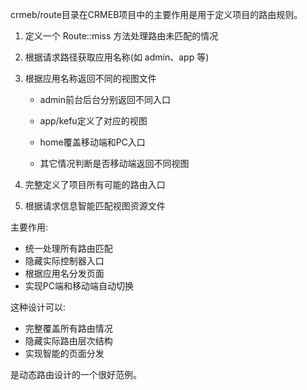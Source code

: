 crmeb/route目录在CRMEB项目中的主要作用是用于定义项目的路由规则。

1. 定义一个 Route::miss 方法处理路由未匹配的情况

2. 根据请求路径获取应用名称(如 admin、app 等)

3. 根据应用名称返回不同的视图文件

   - admin前台后台分别返回不同入口

   - app/kefu定义了对应的视图

   - home覆盖移动端和PC入口

   - 其它情况判断是否移动端返回不同视图

4. 完整定义了项目所有可能的路由入口

5. 根据请求信息智能匹配视图资源文件

主要作用:

- 统一处理所有路由匹配
- 隐藏实际控制器入口
- 根据应用名分发页面
- 实现PC端和移动端自动切换

这种设计可以:

- 完整覆盖所有路由情况
- 隐藏实际路由层次结构
- 实现智能的页面分发

是动态路由设计的一个很好范例。
